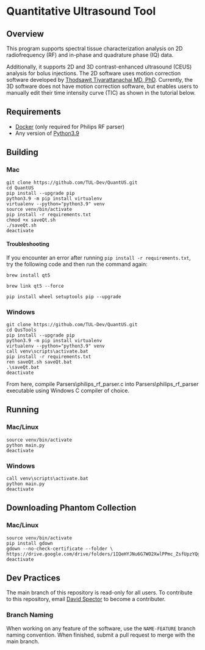 # Quantitative Ultrasound Tool

## Overview

This program supports spectral tissue characterization analysis on 2D radiofrequency (RF) and in-phase and quadrature phase (IQ) data.

Additionally, it supports 2D and 3D contrast-enhanced ultrasound (CEUS) analysis for bolus injections. The 2D software uses motion correction software developed by [Thodsawit Tiyarattanachai MD, PhD](https://pubmed.ncbi.nlm.nih.gov/35970658/). Currently, the 3D software does not have motion correction software, but enables users to manually edit their time intensity curve (TIC) as shown in the tutorial below.

## Requirements

* [Docker](docker.com/products/docker-desktop/) (only required for Philips RF parser)
* Any version of [Python3.9](https://www.python.org/downloads/)

## Building

### Mac

```shell
git clone https://github.com/TUL-Dev/QuantUS.git
cd QuantUS
pip install --upgrade pip
python3.9 -m pip install virtualenv
virtualenv --python="python3.9" venv
source venv/bin/activate
pip install -r requirements.txt
chmod +x saveQt.sh
./saveQt.sh
deactivate
```

#### Troubleshooting

If you encounter an error after running `pip install -r requirements.txt`, try the following code and then run the command again:

```shell
brew install qt5

brew link qt5 --force

pip install wheel setuptools pip --upgrade
```

### Windows

```shell
git clone https://github.com/TUL-Dev/QuantUS.git
cd QusTools
pip install --upgrade pip
python3.9 -m pip install virtualenv
virtualenv --python="python3.9" venv
call venv\scripts\activate.bat
pip install -r requirements.txt
ren saveQt.sh saveQt.bat
.\saveQt.bat
deactivate
```

From here, compile Parsers\philips_rf_parser.c into Parsers\philips_rf_parser executable using Windows C compiler of choice.

## Running

### Mac/Linux

```shell
source venv/bin/activate
python main.py
deactivate
```

### Windows

```shell
call venv\scripts\activate.bat
python main.py
deactivate
```

## Downloading Phantom Collection

### Mac/Linux

```shell
source venv/bin/activate
pip install gdown
gdown --no-check-certificate --folder \
https://drive.google.com/drive/folders/1IQeHYJNu6G7WO2XwlPPmc_ZsfUpzYQgM
deactivate
```

## Dev Practices

The main branch of this repository is read-only for all users. To contribute to this repository, email [David Spector](davidspector9@gmail.com) to become a contributer.

### Branch Naming

When working on any feature of the software, use the `NAME-FEATURE` branch naming convention. When finished, submit a pull request to merge with the main branch.
